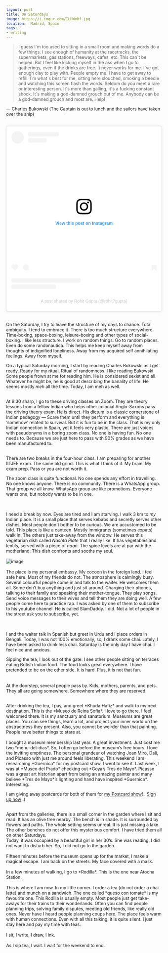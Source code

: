 ```yaml
---
layout: post
title: On Saturdays 
image: https://i.imgur.com/ILHWmHf.jpg
location:  Madrid, Spain
tags:
- writing
---
```


>I guess I´m too used to sitting in a small room and making  words do a few things. I see enough of humanity at the racetracks, the supermarkets, gas stations, freeways, cafes, etc. This can´t be helped. But I feel like kicking myself in the ass when I go to gatherings, even if the drinks are free. It never works for me. I´ve got enough clay to play with. People empty me. I have to get away to refill. I´m what´s best for me, sitting here slouched, smoking a beedie and watching this screen flash the words. Seldom do you meet a rare or interesting person. It´s more than galling, it´s a fucking constant shock. It´s making a god-damned grouch out of me. Anybody can be a god-damned grouch and most are. Help! 

— Charles Bukowski (The Captain is out to lunch and the sailors have taken over the ship) 
<br>
<br>

<!--more--> 

<blockquote class="instagram-media" data-instgrm-captioned data-instgrm-permalink="https://www.instagram.com/p/CTrhxHdK6du/?utm_source=ig_embed&amp;utm_campaign=loading" data-instgrm-version="13" style=" background:#FFF; border:0; border-radius:3px; box-shadow:0 0 1px 0 rgba(0,0,0,0.5),0 1px 10px 0 rgba(0,0,0,0.15); margin: 1px; max-width:540px; min-width:326px; padding:0; width:99.375%; width:-webkit-calc(100% - 2px); width:calc(100% - 2px);"><div style="padding:16px;"> <a href="https://www.instagram.com/p/CTrhxHdK6du/?utm_source=ig_embed&amp;utm_campaign=loading" style=" background:#FFFFFF; line-height:0; padding:0 0; text-align:center; text-decoration:none; width:100%;" target="_blank"> <div style=" display: flex; flex-direction: row; align-items: center;"> <div style="background-color: #F4F4F4; border-radius: 50%; flex-grow: 0; height: 40px; margin-right: 14px; width: 40px;"></div> <div style="display: flex; flex-direction: column; flex-grow: 1; justify-content: center;"> <div style=" background-color: #F4F4F4; border-radius: 4px; flex-grow: 0; height: 14px; margin-bottom: 6px; width: 100px;"></div> <div style=" background-color: #F4F4F4; border-radius: 4px; flex-grow: 0; height: 14px; width: 60px;"></div></div></div><div style="padding: 19% 0;"></div> <div style="display:block; height:50px; margin:0 auto 12px; width:50px;"><svg width="50px" height="50px" viewBox="0 0 60 60" version="1.1" xmlns="https://www.w3.org/2000/svg" xmlns:xlink="https://www.w3.org/1999/xlink"><g stroke="none" stroke-width="1" fill="none" fill-rule="evenodd"><g transform="translate(-511.000000, -20.000000)" fill="#000000"><g><path d="M556.869,30.41 C554.814,30.41 553.148,32.076 553.148,34.131 C553.148,36.186 554.814,37.852 556.869,37.852 C558.924,37.852 560.59,36.186 560.59,34.131 C560.59,32.076 558.924,30.41 556.869,30.41 M541,60.657 C535.114,60.657 530.342,55.887 530.342,50 C530.342,44.114 535.114,39.342 541,39.342 C546.887,39.342 551.658,44.114 551.658,50 C551.658,55.887 546.887,60.657 541,60.657 M541,33.886 C532.1,33.886 524.886,41.1 524.886,50 C524.886,58.899 532.1,66.113 541,66.113 C549.9,66.113 557.115,58.899 557.115,50 C557.115,41.1 549.9,33.886 541,33.886 M565.378,62.101 C565.244,65.022 564.756,66.606 564.346,67.663 C563.803,69.06 563.154,70.057 562.106,71.106 C561.058,72.155 560.06,72.803 558.662,73.347 C557.607,73.757 556.021,74.244 553.102,74.378 C549.944,74.521 548.997,74.552 541,74.552 C533.003,74.552 532.056,74.521 528.898,74.378 C525.979,74.244 524.393,73.757 523.338,73.347 C521.94,72.803 520.942,72.155 519.894,71.106 C518.846,70.057 518.197,69.06 517.654,67.663 C517.244,66.606 516.755,65.022 516.623,62.101 C516.479,58.943 516.448,57.996 516.448,50 C516.448,42.003 516.479,41.056 516.623,37.899 C516.755,34.978 517.244,33.391 517.654,32.338 C518.197,30.938 518.846,29.942 519.894,28.894 C520.942,27.846 521.94,27.196 523.338,26.654 C524.393,26.244 525.979,25.756 528.898,25.623 C532.057,25.479 533.004,25.448 541,25.448 C548.997,25.448 549.943,25.479 553.102,25.623 C556.021,25.756 557.607,26.244 558.662,26.654 C560.06,27.196 561.058,27.846 562.106,28.894 C563.154,29.942 563.803,30.938 564.346,32.338 C564.756,33.391 565.244,34.978 565.378,37.899 C565.522,41.056 565.552,42.003 565.552,50 C565.552,57.996 565.522,58.943 565.378,62.101 M570.82,37.631 C570.674,34.438 570.167,32.258 569.425,30.349 C568.659,28.377 567.633,26.702 565.965,25.035 C564.297,23.368 562.623,22.342 560.652,21.575 C558.743,20.834 556.562,20.326 553.369,20.18 C550.169,20.033 549.148,20 541,20 C532.853,20 531.831,20.033 528.631,20.18 C525.438,20.326 523.257,20.834 521.349,21.575 C519.376,22.342 517.703,23.368 516.035,25.035 C514.368,26.702 513.342,28.377 512.574,30.349 C511.834,32.258 511.326,34.438 511.181,37.631 C511.035,40.831 511,41.851 511,50 C511,58.147 511.035,59.17 511.181,62.369 C511.326,65.562 511.834,67.743 512.574,69.651 C513.342,71.625 514.368,73.296 516.035,74.965 C517.703,76.634 519.376,77.658 521.349,78.425 C523.257,79.167 525.438,79.673 528.631,79.82 C531.831,79.965 532.853,80.001 541,80.001 C549.148,80.001 550.169,79.965 553.369,79.82 C556.562,79.673 558.743,79.167 560.652,78.425 C562.623,77.658 564.297,76.634 565.965,74.965 C567.633,73.296 568.659,71.625 569.425,69.651 C570.167,67.743 570.674,65.562 570.82,62.369 C570.966,59.17 571,58.147 571,50 C571,41.851 570.966,40.831 570.82,37.631"></path></g></g></g></svg></div><div style="padding-top: 8px;"> <div style=" color:#3897f0; font-family:Arial,sans-serif; font-size:14px; font-style:normal; font-weight:550; line-height:18px;"> View this post on Instagram</div></div><div style="padding: 12.5% 0;"></div> <div style="display: flex; flex-direction: row; margin-bottom: 14px; align-items: center;"><div> <div style="background-color: #F4F4F4; border-radius: 50%; height: 12.5px; width: 12.5px; transform: translateX(0px) translateY(7px);"></div> <div style="background-color: #F4F4F4; height: 12.5px; transform: rotate(-45deg) translateX(3px) translateY(1px); width: 12.5px; flex-grow: 0; margin-right: 14px; margin-left: 2px;"></div> <div style="background-color: #F4F4F4; border-radius: 50%; height: 12.5px; width: 12.5px; transform: translateX(9px) translateY(-18px);"></div></div><div style="margin-left: 8px;"> <div style=" background-color: #F4F4F4; border-radius: 50%; flex-grow: 0; height: 20px; width: 20px;"></div> <div style=" width: 0; height: 0; border-top: 2px solid transparent; border-left: 6px solid #f4f4f4; border-bottom: 2px solid transparent; transform: translateX(16px) translateY(-4px) rotate(30deg)"></div></div><div style="margin-left: auto;"> <div style=" width: 0px; border-top: 8px solid #F4F4F4; border-right: 8px solid transparent; transform: translateY(16px);"></div> <div style=" background-color: #F4F4F4; flex-grow: 0; height: 12px; width: 16px; transform: translateY(-4px);"></div> <div style=" width: 0; height: 0; border-top: 8px solid #F4F4F4; border-left: 8px solid transparent; transform: translateY(-4px) translateX(8px);"></div></div></div> <div style="display: flex; flex-direction: column; flex-grow: 1; justify-content: center; margin-bottom: 24px;"> <div style=" background-color: #F4F4F4; border-radius: 4px; flex-grow: 0; height: 14px; margin-bottom: 6px; width: 224px;"></div> <div style=" background-color: #F4F4F4; border-radius: 4px; flex-grow: 0; height: 14px; width: 144px;"></div></div></a><p style=" color:#c9c8cd; font-family:Arial,sans-serif; font-size:14px; line-height:17px; margin-bottom:0; margin-top:8px; overflow:hidden; padding:8px 0 7px; text-align:center; text-overflow:ellipsis; white-space:nowrap;"><a href="https://www.instagram.com/p/CTrhxHdK6du/?utm_source=ig_embed&amp;utm_campaign=loading" style=" color:#c9c8cd; font-family:Arial,sans-serif; font-size:14px; font-style:normal; font-weight:normal; line-height:17px; text-decoration:none;" target="_blank">A post shared by Rohit Gupta (@rohit7gupta)</a></p></div></blockquote> <script async src="//www.instagram.com/embed.js"></script>
<br>
<br>
On the Saturday, I try to leave the structure of my days to chance. Total ambiguity. I tend to embrace it. There is too much structure everywhere. Time-boxing, space-boxing, leisure-boxing and other types of social-boxing.  I like less structure. I work on random things. Go to random places. Even do some randonautica. This helps me keep myself away from thoughts of indignified loneliness. Away from my acquired self annihilating feelings. Away from myself. 
<br>

On a typical Saturday morning, I start by reading Charles Bukowski as I get ready. Ready for my ritual. Ritual of randomness. I like reading Bukowski. Some people frown at me for reading him. He is considered sexist and all. Whatever he might be, he is good at describing the banality of life. He seems mostly *meh* all the time. Today, I am meh as well. 

<br>
At 9:30 sharp, I go to these driving classes on Zoom. They are theory lessons from a fellow Indian who helps other colonial Anglo-Saxons pass the driving theory exam. He is direct. His dictum is a classic cornerstone of Indian pedagogy — Scare them until they perform and everything is ‘somehow’ related to survival.  But it is fun to be in the class. That is my only Indian connection in Spain, yet it feels very plastic. There are just voices with pseudonyms in a boring zoom class. No one is having fun. No one needs to. Because we are just here to pass with 90% grades as we have been manufactured to.
<br><br>

There are two breaks in the four-hour class. I am preparing for another IITJEE exam. The same old grind. This is what I think of it. My brain. My exam prep. Pass or you are not worth it. 
<br>

The zoom class is quite functional. No one spends any effort in travelling. No one knows anyone. There is no community. There is a WhatsApp group. That group we all know. WhatsApp group are like promotions. Everyone wants one, but nobody wants to be in one.  
<br><br>

I need a break by now. Eyes are tired and I am starving. I walk 3 km to *my* Indian place. It is a small place that serves kebabs and secretly serves other dishes. Most people don't bother to be curious. We are accustomed to be told. This place is like a canteen. Mostly immigrants (sometimes expats) walk in. The others just take-away from the window. He serves this vegetarian dish called *Nashta Plate* that I really like. It has vegetables and lentils, served with a piece of *naan*. The spice levels are at par with the motherland. This dish confronts and sooths my soul. 
<br><br>
![image](https://i.imgur.com/CIMPfdm.jpg)
<br><br>
The place is my personal embassy. My cocoon in the foreign land. I feel safe here. Most of my friends do not. The atmosphere is calmingly busy. Several colourful people come in and talk to the waiter. He welcomes them all. Some don’t buy anything and just sit around. Charging their phones, talking to their family and speaking their mother-tongue. They play songs. Send voice messages to their wives and tell them they are doing well. A few people come here to practice rap. I was asked by one of them to subscribe to his youtube channel. He is called SlamDaddy. I did. Not a lot of people in the street ask you to subscribe, yet. 

<br><br>
I and the waiter talk in Spanish but greet in Urdu and I place orders in Bengali. Today, I was not 100% emotionally, so, I drank some chai. Lately, I have been asked to drink less chai. Saturday is the only day I have chai. I feel nice and anxious.
<br>

Sipping the tea, I look out of the gate. I see other people sitting on terraces eating British Indian food. The food looks great everywhere. I have pretended to be on the other side. It is hard. Plus, it is not that fun.  
<br><br>
At the doorstep, several people pass by. Kids, mothers, parents, and pets. They all are going somewhere. Somewhere where they are reserved. 

<br>
After drinking the tea, I pay, and greet *Khuda Hafiz* and walk to my next destination.  This is the *Museo de Reina Sofia*. I love to go there. I feel welcomed there. It is my sanctuary and sanatorium. Museums are great places. You can see things, learn a lot, and project your inner world on the abstractness they present. Also, you cannot be weirder than that painting. People have better things to stare at. 
<br>
<br>
I bought a museum membership last year. A great investment. Just cost me two *menu-del-dias*. So, I often go before the museum’s free hours. I love the inviting emptiness. The personal grandeur of watching Joan Miro, Dali, and Picasso with just me around feels liberating. This weekend I am researching *Guernica* for my postcard show. I went to see it. Last week, I was at *Museo del Prado* checking out *Goya’s Tres de Mayo*. Picasso was a great art historian apart from being an amazing painter and many believe *Tres de Mayo*’s lighting and hand have inspired *Guernica*. Interesting. 

I am giving away postcards for both of them for [my Postcard show](http://rohitg.in/pcshow/)! . [Sign up now](http://rohitg.in/pcshow/) :)

<br>
Apart from the galleries, there is a small corner in the garden where I sit and read. It has an olive tree nearby. The bench is in shade. It is surrounded by flowers and paths. The whole setting seems unreal. It is just missing a lake. The other benches do not offer this mysterious comfort. I have tried them all on other Saturdays.
<br>
Today, it was occupied by a beautiful girl in her 30’s. She was reading. I did not want to disturb her. So, I did not go to the garden. 
<br><br>
Fifteen minutes before the museum opens up for the market, I make a magical escape. I am back on the streets. My face covered with a mask. 
<br><br>
In a few minutes of walking, I go to *Rodilla*. This is the one near Atocha Station. 
<br><br>
This is where I am now. In my little corner. I order a tea (do not order a chai latte) and munch on a sandwich. The one called *queso con tomate* is my favourite one. This Rodilla is usually empty. Most people just get take-aways for their trains to their wonderlands. Often you can find people planning trips, solving family disputes, meeting old friends, like really old ones. Never have I heard people planning coups here. The place feels warm with human connections. Even with all this talking, it is quite silent. I just stay here and pay my time with teas. 
<br><br>
I sit, I write, I draw, I ink.
<br><br>
As I sip tea, I wait. I wait for the weekend to end. 
<br><br>
